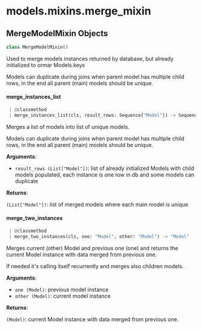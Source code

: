 <a name="models.mixins.merge_mixin"></a>
# models.mixins.merge\_mixin

<a name="models.mixins.merge_mixin.MergeModelMixin"></a>
## MergeModelMixin Objects

```python
class MergeModelMixin()
```

Used to merge models instances returned by database,
but already initialized to ormar Models.keys

Models can duplicate during joins when parent model has multiple child rows,
in the end all parent (main) models should be unique.

<a name="models.mixins.merge_mixin.MergeModelMixin.merge_instances_list"></a>
#### merge\_instances\_list

```python
 | @classmethod
 | merge_instances_list(cls, result_rows: Sequence["Model"]) -> Sequence["Model"]
```

Merges a list of models into list of unique models.

Models can duplicate during joins when parent model has multiple child rows,
in the end all parent (main) models should be unique.

**Arguments**:

- `result_rows (List["Model"])`: list of already initialized Models with child models
populated, each instance is one row in db and some models can duplicate

**Returns**:

`(List["Model"])`: list of merged models where each main model is unique

<a name="models.mixins.merge_mixin.MergeModelMixin.merge_two_instances"></a>
#### merge\_two\_instances

```python
 | @classmethod
 | merge_two_instances(cls, one: "Model", other: "Model") -> "Model"
```

Merges current (other) Model and previous one (one) and returns the current
Model instance with data merged from previous one.

If needed it's calling itself recurrently and merges also children models.

**Arguments**:

- `one (Model)`: previous model instance
- `other (Model)`: current model instance

**Returns**:

`(Model)`: current Model instance with data merged from previous one.

